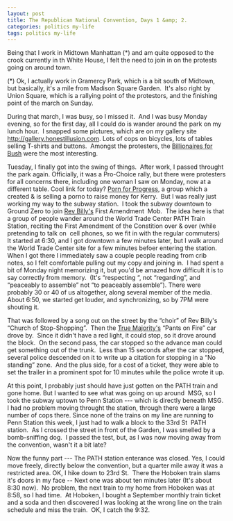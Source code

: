 ```yaml
---
layout: post
title: The Republican National Convention, Days 1 &amp; 2.
categories: politics my-life
tags: politics my-life
---
```

Being that I work in Midtown Manhattan (*) and am quite opposed to the crook currently in th White House, I felt the need to join in on the protests going on around town.

(*) Ok, I actually work in Gramercy Park, which is a bit south of Midtown, but basically, it's a mile from Madison Square Garden.  It's also right by Union Square, which is a rallying point of the protestors, and the finishing point of the march on Sunday.

During that march, I was busy, so I missed it.  And I was busy Monday evening, so for the first day, all I could do is wander around the park on my lunch hour.  I snapped some pictures, which are on my gallery site <A href="http://gallery.honestillusion.com">http://gallery.honestillusion.com</A>. Lots of cops on bicycles, lots of tables selling T-shirts and buttons.  Amongst the protesters, the [Billionaires for Bush](http://www.BillionairesforBush.com) were the most interesting.

Tuesday, I finally got into the swing of things.  After work, I passed throught the park again. Officially, it was a Pro-Choice rally, but there were protesters for all concerns there, including one woman I saw on Monday, now at a different table. Cool link for today? [Porn for Progress](http://www.PornforProgress.com), a group which a created & is selling a porno to raise money for Kerry.  But I was really just working my way to the subway station.  I took the subway downtown to Ground Zero to join [Rev Billy's](http://www.revbilly.com) First Amendment  Mob.  The idea here is that a group of people wander around the World Trade Center PATH Train Station, reciting the First Amendment of the Constition over & over (while pretending to talk on  cell phones, so we fit in with the regular commuters)   It started at 6:30, and I got downtown a few minutes later, but I walk around the World Trade Center site for a few minutes befoer entering the station.  When I got there I immediately saw a couple people reading from crib notes, so I felt comfortable pulling out my copy and joining in.  I had spent a bit of Monday night memorizing it, but you'd be amazed how difficult it is to say correctly from memory.  (It's &#8220;respecting &#8220;, not &#8220;regarding&#8221;, and &#8220;peaceably to assemble&#8221; not &#8220;to peaceably assemble&#8221;). There were probably 30 or 40 of us altogether, along several member of the media.  About 6:50, we started get louder, and synchronizing, so by 7PM were shouting it.

That was followed by a song out on the street by the &#8220;choir&#8221; of Rev Billy's &#8220;Church of Stop-Shopping&#8221;.  Then the [True Majority's](http://www.TrueMajority.org) &#8220;Pants on Fire&#8221; car drove by.  Since it didn't have a red light, it could stop, so it drove around the block.  On the second pass, the car stopped so the advance man could get something out of the trunk.  Less than 15 seconds after the car stopped, several police descended on it to write up a citation for stopping in a &#8220;No standing&#8221; zone.  And the plus side, for a cost of a ticket, they were able to set the trailer in a prominent spot for 10 minutes while the police wrote it up.

At this point, I probably just should have just gotten on the PATH train and gone home. But I wanted to see what was going on up around  MSG, so I took the subway uptown to Penn Station --- which is directly beneath MSG. I had no problem moving throught the station, through there were a large number of cops there. Since none of the trains on my line are running to Penn Station this week, I just had to walk a block to the 33rd St  PATH station.  As I crossed the street in front of the Garden, I was smelled by a bomb-sniffing dog.  I passed the test, but, as I was now moving away from the convention, wasn't it a bit late?

Now the funny part --- The PATH station enterance was closed. Yes, I could move freely, directly below the convention, but a quarter mile away it was a restricted area. OK, I hike down to 23rd St.  There the Hoboken train slams it's doors in my face -- Next one was about ten minutes later (It's about 8:30 now).  No problem, the next train to my home from Hoboken was at 8:58, so I had time.  At Hoboken, I bought a September monthly train ticket and a soda and then discovered I was looking at the wrong line on the train schedule and miss the train.  OK, I catch the 9:32.

